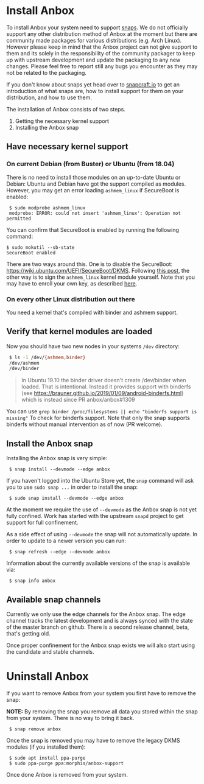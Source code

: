 # Install Anbox

To install Anbox your system need to support [snaps](https://snapcraft.io). We
do not officially support any other distribution method of Anbox at the moment
but there are community made packages for various distributions (e.g. Arch Linux).
However please keep in mind that the Anbox project can not give support to them
and its solely in the responsibility of the community packager to keep up with
upstream development and update the packaging to any new changes. Please feel
free to report still any bugs you encounter as they may not be related to the
packaging.

If you don't know about snaps yet head over to [snapcraft.io](https://snapcraft.io/)
to get an introduction of what snaps are, how to install support for them on your
distribution, and how to use them.

The installation of Anbox consists of two steps.

 1. Getting the necessary kernel support
 2. Installing the Anbox snap

## Have necessary kernel support

### On current Debian (from Buster) or Ubuntu (from 18.04)

There is no need to install those modules on an up-to-date Ubuntu or Debian:
Ubuntu and Debian have got the support compiled as modules. However, you may
get an error loading `ashmem_linux` if SecureBoot is enabled:

```
 $ sudo modprobe ashmem_linux
 modprobe: ERROR: could not insert 'ashmem_linux': Operation not permitted
```

You can confirm that SecureBoot is enabled by running the following command:

```
$ sudo mokutil --sb-state
SecureBoot enabled
```

There are two ways around this. One is to disable the SecureBoot: https://wiki.ubuntu.com/UEFI/SecureBoot/DKMS.
Following [this post](https://github.com/anbox/anbox/issues/1570), the other way is to sign the `ashmem_linux` kernel module yourself. Note that you may have to enroll your own key, as described [here](https://ubuntu.com/blog/how-to-sign-things-for-secure-boot).

### On every other Linux distribution out there

You need a kernel that's compiled with binder and ashmem support.

## Verify that kernel modules are loaded

Now you should have two new nodes in your systems `/dev` directory:

```sh
 $ ls -1 /dev/{ashmem,binder}
 /dev/ashmem
 /dev/binder
```

> In Ubuntu 19.10 the binder driver doesn't create /dev/binder when loaded. That is intentional. 
> Instead it provides support with binderfs (see https://brauner.github.io/2019/01/09/android-binderfs.html) 
> which is instead since PR anbox/anbox#1309

You can use `grep binder /proc/filesystems || echo "binderfs support is missing"`
To check for binderfs support. Note that only the snap supports binderfs
without manual intervention as of now (PR welcome).

## Install the Anbox snap

Installing the Anbox snap is very simple:

```
 $ snap install --devmode --edge anbox
```

If you haven't logged into the Ubuntu Store yet, the `snap` command will
ask you to use `sudo snap ...` in order to install the snap:

```
 $ sudo snap install --devmode --edge anbox
```

At the moment we require the use of `--devmode` as the Anbox snap is not
yet fully confined. Work has started with the upstream `snapd` project to
get support for full confinement.

As a side effect of using `--devmode` the snap will not automatically update.
In order to update to a newer version you can run:

```
 $ snap refresh --edge --devmode anbox
```

Information about the currently available versions of the snap is available
via:

```
 $ snap info anbox
```

## Available snap channels

Currently we only use the edge channels for the Anbox snap. The edge channel
tracks the latest development and is always synced with the state of the master
branch on github. There is a second release channel, beta, that's getting old.

Once proper confinement for the Anbox snap exists we will also start using the
candidate and stable channels.

# Uninstall Anbox

If you want to remove Anbox from your system you first have to remove the snap:

**NOTE:** By removing the snap you remove all data you stored within the snap
from your system. There is no way to bring it back.

```
 $ snap remove anbox
```

Once the snap is removed you may have to remove the legacy DKMS modules (if you
installed them):

```
 $ sudo apt install ppa-purge
 $ sudo ppa-purge ppa:morphis/anbox-support
```

Once done Anbox is removed from your system.

